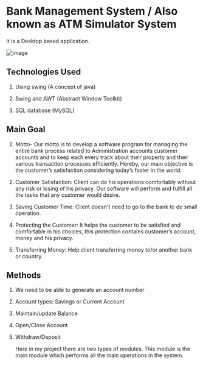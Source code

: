 # Bank Management System / Also known as ATM Simulator System

It is a Desktop based application.

![image](https://user-images.githubusercontent.com/78250787/219851619-935f6bdb-9a48-4cfd-b6b3-08aac8f07444.png)

## Technologies Used

1. Using swing (A concept of java)

2. Swing and AWT (Abstract Window Toolkit)

3. SQL database (MySQL)

## Main Goal

1. Motto- Our motto is to develop a software program for managing the entire bank process related to Administration accounts customer accounts and to keep each every track about their property and their various transaction processes efficiently.
Hereby, our main objective is the customer’s satisfaction considering today’s faster in the world.

2. Customer Satisfaction: Client can do his operations comfortably without any risk or losing of his privacy. Our software will perform and fulfill all the tasks that any customer would desire.

3. Saving Customer Time: Client doesn't need to go to the bank to do small operation.

4. Protecting the Customer: It helps the customer to be satisfied and comfortable in his choices, this protection contains customer’s account, money and his privacy.

5. Transferring Money: Help client transferring money to/or another bank or country.

## Methods

1. We need to be able to generate an account number

2. Account types: Savings or Current Account

3. Maintain/update Balance

4. Open/Close Account

5. Withdraw/Deposit

   Here in my project there are two types of modules. This module is the main module which performs all the main operations in the system. 

   
